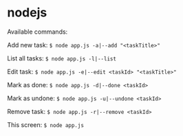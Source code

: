# nodejs

Available commands:

Add new task:
`$ node app.js -a|--add "<taskTitle>"`

List all tasks:
`$ node app.js -l|--list`

Edit task:
`$ node app.js -e|--edit <taskId> "<taskTitle>"`

Mark as done:
`$ node app.js -d|--done <taskId>`

Mark as undone:
`$ node app.js -u|--undone <taskId>`

Remove task:
`$ node app.js -r|--remove <taskId>`

This screen:
`$ node app.js`
